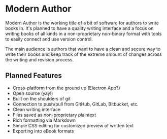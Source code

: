 # Modern Author

Modern Author is the working title of a bit of software for authors to write books in. It's planned to have a quality writing interface and a focus on writing books of all kinds in a non-proprietary non-binary format with tools to easily connect and use version control.

The main audience is authors that want to have a clean and secure way to write their books and keep track of the extreme amount of changes across the writing and revision process.

## Planned Features

- Cross-platform from the ground up (Electron App?)
- Open source (yay!)
- Built on the shoulders of git
- Connection to push/pull from GitHub, GitLab, Bitbucket, etc.
- Clean writing interface
- Files saved as non-proprietary plaintext
- Rich formatting via Markdown
- Simple CSS editing for customized preview of written text
- Exporting into eBook formats
